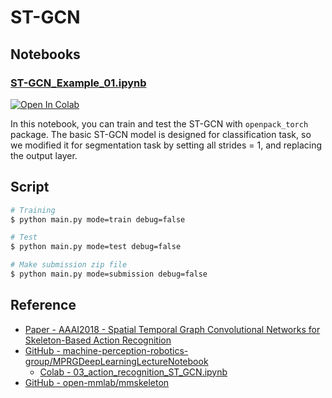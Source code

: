 # ST-GCN

## Notebooks

### [ST-GCN_Example_01.ipynb](./notebooks/ST-GCN_Example_01.ipynb)

[![Open In Colab](https://colab.research.google.com/assets/colab-badge.svg)](https://colab.research.google.com/github/open-pack/openpack-torch/blob/main/examples/st-gcn/notebooks/ST-GCN_Example_01.ipynb)

In this notebook, you can train and test the ST-GCN with `openpack_torch` package.
The basic ST-GCN model is designed for classification task, so we modified it for segmentation task by setting all strides = 1, and replacing the output layer.

## Script

```bash
# Training
$ python main.py mode=train debug=false

# Test
$ python main.py mode=test debug=false

# Make submission zip file
$ python main.py mode=submission debug=false
```

## Reference

- [Paper - AAAI2018 - Spatial Temporal Graph Convolutional Networks for Skeleton-Based Action Recognition](https://arxiv.org/abs/1801.07455)
- [GitHub - machine-perception-robotics-group/MPRGDeepLearningLectureNotebook](https://github.com/machine-perception-robotics-group/MPRGDeepLearningLectureNotebook)
  - [Colab - 03_action_recognition_ST_GCN.ipynb](https://colab.research.google.com/github/machine-perception-robotics-group/MPRGDeepLearningLectureNotebook/blob/master/15_gcn/03_action_recognition_ST_GCN.ipynb)
- [GitHub - open-mmlab/mmskeleton](https://github.com/open-mmlab/mmskeleton/blob/master/doc/START_RECOGNITION.md)
